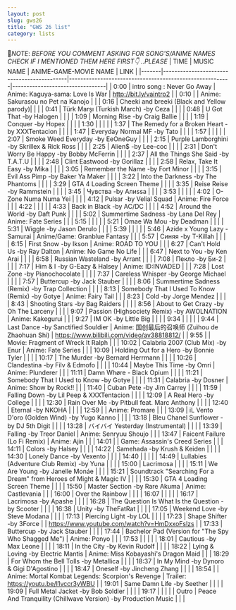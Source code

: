 ```yaml
---
layout: post
slug: gws26
title: "GWS 26 list"
category: lists
---
```

📌*NOTE*:
*BEFORE YOU COMMENT ASKING FOR SONG'S/ANIME NAMES CHECK IF I MENTIONED THEM HERE FIRST👇 ..PLEASE*
| TIME  | MUSIC NAME                                 | ANIME-GAME-MOVIE NAME                                    | LINK                            |
|-------|--------------------------------------------|---------------------------------------------------------|---------------------------------|
| 0:00  | intro song : Never Go Away                 | Anime: Kaguya-sama: Love Is War                          | http://bit.ly/vaintro2          |
| 0:10  |                                             | Anime: Sakurasou no Pet na Kanojo                         |                                 |
| 0:16  | Cheeki and breeki (Black and Yellow parody)|                                                         |                                 |
| 0:41  | Türk Marşı (Turkish March) -by Ceza        |                                                         |                                 |
| 0:48  | U Got That -by Halogen                      |                                                         |                                 |
| 1:09  | Morning Rise -by Craig Ballie               |                                                         |                                 |
| 1:19  | Conquer -by Hopex                           |                                                         |                                 |
| 1:30  |                                             |                                                         |                                 |
| 1:37  | The Remedy for a Broken Heart -by XXXTentacion |                                                     |                                 |
| 1:47  | Everyday Normal MF -by Tato                 |                                                         |                                 |
| 1:57  |                                             |                                                         |                                 |
| 2:07  | Smoke Weed Everyday -by EeOneGuy            |                                                         |                                 |
| 2:15  | Purple Lamborghini -by Skrillex & Rick Ross |                                                         |                                 |
| 2:25  | Alien$ -by Lee-coc                          |                                                         |                                 |
| 2:31  | Don't Worry Be Happy -by Bobby McFerrin     |                                                         |                                 |
| 2:37  | All the Things She Said -by T.A.T.U         |                                                         |                                 |
| 2:48  | Clint Eastwood -by Gorillaz                 |                                                         |                                 |
| 2:58  | Relax, Take It Easy -by Mika                |                                                         |                                 |
| 3:05  | Remember the Name -by Fort Minor            |                                                         |                                 |
| 3:15  | Evil Ass Pimp -by Baker Ya Maker            |                                                         |                                 |
| 3:22  | Into the Darkness -by The Phantoms          |                                                         |                                 |
| 3:29  | GTA 4 Loading Screen Theme                  |                                                         |                                 |
| 3:35  | Reise Reise -by Rammstein                   |                                                         |                                 |
| 3:45  | Чувства -by Алиssa                          |                                                         |                                 |
| 3:53  |                                             |                                                         |                                 |
| 4:02  | O-Zone Numa Numa Yei                        |                                                         |                                 |
| 4:12  | Pulsar -by Velial Squad                     | Anime: Fire Force                                       |                                 |
| 4:22  |                                             |                                                         |                                 |
| 4:33  | Back in Black -by AC/DC                     |                                                         |                                 |
| 4:52  | Around the World -by Daft Punk              |                                                         |                                 |
| 5:02  | Summertime Sadness -by Lana Del Rey         | Anime: Fate Series                                      |                                 |
| 5:15  |                                             |                                                         |                                 |
| 5:21  | Omae Wa Mou -by Deadman                     |                                                         |                                 |
| 5:31  | Wiggle -by Jason Derulo                     |                                                         |                                 |
| 5:39  |                                             |                                                         |                                 |
| 5:46  | Azide x Young Lazy - Samurai                | Anime/Game: Granblue Fantasy                            |                                 |
| 5:57  | Синяя -by T-Killah                          |                                                         |                                 |
| 6:15  | First Snow -by Ikson                        | Anime: ROAD TO YOU                                      |                                 |
| 6:27  | Can't Hold Us -by Ray Dalton                | Anime: No Game No Life                                  |                                 |
| 6:47  | Next to You -by Ken Arai                    |                                                         |                                 |
| 6:58  | Russian Wasteland -by Arrant                |                                                         |                                 |
| 7:08  | Пекло -by Би-2                              |                                                         |                                 |
| 7:17  | Him & I -by G-Eazy & Halsey                 | Anime: ID:INVADED                                       |                                 |
| 7:28  | Lost Zone -by Pianochocolate                |                                                         |                                 |
| 7:37  | Careless Whisper -by George Michael         |                                                         |                                 |
| 7:57  | Buttercup -by Jack Stauber                  |                                                         |                                 |
| 8:06  | Summertime Sadness (Remix) -by Trap Collection |                                                     |                                 |
| 8:13  | Somebody That I Used To Know (Remix) -by Gotye | Anime: Fairy Tail                                      |                                 |
| 8:23  | Cold -by Jorge Mendez                       |                                                         |                                 |
| 8:43  | Shooting Stars -by Bag Raiders              |                                                         |                                 |
| 8:56  | About to Get Crazy -by Oh The Larceny       |                                                         |                                 |
| 9:07  | Passion (Highsociety Remix) -by AWOLNATION  | Anime: Kakegurui                                        |                                 |
| 9:27  | IM OK -by Little Big                        |                                                         |                                 |
| 9:34  |                                             |                                                         |                                 |
| 9:44  | Last Dance -by Sanctified Souldier          | Anime: 国创最后的召唤师 (Zuìhou de Zhaohuan Shi)          | https://www.bilibili.com/video/av38818812/ |
| 9:55  |                                             | Movie: Fragment of Wreck It Ralph                       |                                 |
| 10:02 | Calabria 2007 (Club Mix) -by Enur           | Anime: Fate Series                                      |                                 |
| 10:09 | Holding Out for a Hero -by Bonnie Tyler     |                                                         |                                 |
| 10:17 | The Murder -by Bernard Herrmann             |                                                         |                                 |
| 10:26 | Clandestina -by Filv & Edmofo               |                                                         |                                 |
| 10:44 | Maybe This Time -by Omri                    | Anime: Plunderer                                        |                                 |
| 11:11 | Damn Whøre - Black Opium                    |                                                         |                                 |
| 11:21 | Somebody That I Used to Know -by Gotye      |                                                         |                                 |
| 11:31 | Calabria -by Dosner                         | Anime: Show by Rock!!                                   |                                 |
| 11:40 | Cuban Pete -by Jim Carrey                   |                                                         |                                 |
| 11:59 | Falling Down -by Lil Peep & XXXTentacion    |                                                         |                                 |
| 12:09 | A Real Hero -by College                     |                                                         |                                 |
| 12:30 | Rain Over Me -by Pitbull feat. Marc Anthony |                                                         |                                 |
| 12:40 | Eternal -by NKOHA                           |                                                         |                                 |
| 12:59 |                                             | Anime: Promare                                          |                                 |
| 13:09 | iL Vento D'oro (Golden Wind) -by Yugo Kanno |                                                         |                                 |
| 13:18 | Bleu Chanel Sunflower -by DJ 5th Digit      |                                                         |                                 |
| 13:28 | バイバイ Yesterday (Instrumental)             |                                                         |                                 |
| 13:39 | Falling -by Treor Daniel                    | Anime: Senryuu Shoujo                                   |                                 |
| 13:47 | Faicent Failure (Lo Fi Remix)               | Anime: Ajin                                             |                                 |
| 14:01 |                                             | Game: Assassin's Creed Series                           |                                 |
| 14:11 | Colors -by Halsey                           |                                                         |                                 |
| 14:22 | Samehada -by Krush & Keiden                 |                                                         |                                 |
| 14:30 | Lonely Dance -by Vexento                    |                                                         |                                 |
| 14:40 |                                             |                                                         |                                 |
| 14:49 | Lullabies (Adventure Club Remix) -by Yuna   |                                                         |                                 |
| 15:00 | Lacrimosa                                   |                                                         |                                 |
| 15:11 | We Are Young -by Janelle Monáe              |                                                         |                                 |
| 15:21 | Soundtrack "Searching For a Dream" from Heroes of Might & Magic IV |                       |                                 |
| 15:30 | GTA 4 Loading Screen Theme                  |                                                         |                                 |
| 15:50 | Master Section -by Rare Akuma               | Anime: Castlevania                                      |                                 |
| 16:00 | Over the Rainbow                            |                                                         |                                 |
| 16:07 |                                             |                                                         |                                 |
| 16:17 | Lacrimosa -by Apashe                        |                                                         |                                 |
| 16:28 | The Question Is What Is the Question -by Scooter |                                                     |                                 |
| 16:38 | Unity -by TheFatRat                         |                                                         |                                 |
| 17:05 | Weekend Love -by Steve Modana               |                                                         |                                 |
| 17:13 | Piercing Light -by LOL                      |                                                         |                                 |
| 17:23 | Shape Shifter -by 3Force                    |                                                         | https://www.youtube.com/watch?v=HmDxxoFslzs |
| 17:33 | Buttercup -by Jack Stauber                  |                                                         |                                 |
| 17:44 | Bachelor Pad (Version for "The Spy Who Shagged Me") | Anime: Ponyo                                        |                                 |
| 17:53 |                                             |                                                         |                                 |
| 18:01 | Cautious -by Max Leone                      |                                                         |                                 |
| 18:11 | In the City -by Kevin Rudolf                |                                                         |                                 |
| 18:22 | Lying & Loving -by Electric Mantis          | Anime: Miss Kobayashi's Dragon Maid                     |                                 |
| 18:29 | For Whom the Bell Tolls -by Metallica       |                                                         |                                 |
| 18:37 | In My Mind -by Dynoro & Gigi D'Agostino     |                                                         |                                 |
| 18:47 | Oneself -by Jincheng Zhang                  |                                                         |                                 |
| 18:54 |                                             | Anime: Mortal Kombat Legends: Scorpion's Revenge         | Trailer: https://youtu.be/I1vccr3yWBU |
| 19:01 | Same Damn Life -by Seether                  |                                                         |                                 |
| 19:09 | Full Metal Jacket -by Bob Soldier           |                                                         |                                 |
| 19:17 |                                             |                                                         |                                 |
| Outro | Peace And Tranquility (Chillwave Version) -by Production Music |                       |                                 |
